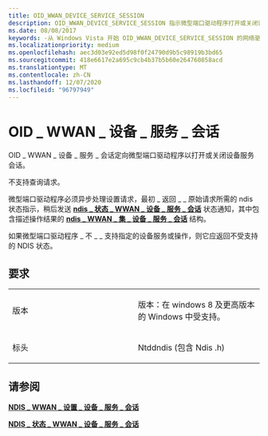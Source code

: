 ```yaml
---
title: OID_WWAN_DEVICE_SERVICE_SESSION
description: OID_WWAN_DEVICE_SERVICE_SESSION 指示微型端口驱动程序打开或关闭设备服务会话。NDIS_STATUS_WWAN_DEVICE_SERVICE_SESSION 状态通知，其中包含描述操作结果的 NDIS_WWAN_SET_DEVICE_SERVICE_SESSION 结构。
ms.date: 08/08/2017
keywords: -从 Windows Vista 开始 OID_WWAN_DEVICE_SERVICE_SESSION 的网络驱动程序
ms.localizationpriority: medium
ms.openlocfilehash: aec3d03e92ed5d98f0f24790d9b5c98919b3bd65
ms.sourcegitcommit: 418e6617e2a695c9cb4b37b5b60e264760858acd
ms.translationtype: MT
ms.contentlocale: zh-CN
ms.lasthandoff: 12/07/2020
ms.locfileid: "96797949"
---
```

# <a name="oid_wwan_device_service_session"></a>OID \_ WWAN \_ 设备 \_ 服务 \_ 会话


OID \_ WWAN \_ 设备 \_ 服务 \_ 会话定向微型端口驱动程序以打开或关闭设备服务会话。

不支持查询请求。

微型端口驱动程序必须异步处理设置请求，最初 \_ 返回 \_ \_ 原始请求所需的 ndis 状态指示，稍后发送 [**ndis \_ 状态 \_ WWAN \_ 设备 \_ 服务 \_ 会话**](./ndis-status-wwan-device-service-session.md) 状态通知，其中包含描述操作结果的 [**ndis \_ WWAN \_ 集 \_ 设备 \_ 服务 \_ 会话**](/windows-hardware/drivers/ddi/ndiswwan/ns-ndiswwan-_ndis_wwan_device_set_service_session) 结构。

如果微型端口驱动程序 \_ 不 \_ \_ 支持指定的设备服务或操作，则它应返回不受支持的 NDIS 状态。

<a name="requirements"></a>要求
------------

<table>
<colgroup>
<col width="50%" />
<col width="50%" />
</colgroup>
<tbody>
<tr class="odd">
<td><p>版本</p></td>
<td><p>版本：在 windows 8 及更高版本的 Windows 中受支持。</p></td>
</tr>
<tr class="even">
<td><p>标头</p></td>
<td>Ntddndis (包含 Ndis .h) </td>
</tr>
</tbody>
</table>

## <a name="see-also"></a>请参阅


[**NDIS \_ WWAN \_ 设置 \_ 设备 \_ 服务 \_ 会话**](/windows-hardware/drivers/ddi/ndiswwan/ns-ndiswwan-_ndis_wwan_device_set_service_session)

[**NDIS \_ 状态 \_ WWAN \_ 设备 \_ 服务 \_ 会话**](./ndis-status-wwan-device-service-session.md)

 

